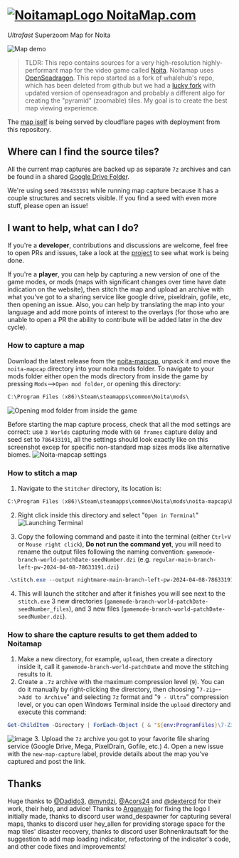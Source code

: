 # [![NoitamapLogo](https://github.com/acidflow-noita/noitamap/assets/106106310/8d744876-be6f-479c-8bed-09257a07a08a) NoitaMap.com](https://noitamap.com)

_Ultrafast_ Superzoom Map for Noita

![Map demo](https://github.com/acidflow-noita/noitamap/assets/106106310/94e0fb7e-4e0f-4419-9c14-38cace15efee)

> TLDR: This repo contains sources for a very high-resolution highly-performant map for the video game called [Noita](https://store.steampowered.com/app/881100/Noita/). Noitamap uses [OpenSeadragon](https://github.com/openseadragon/openseadragon).
> This repo started as a fork of whalehub's repo, which has been deleted from github but we had a [lucky fork](https://github.com/quiddity-wp/noita-map-viewer) with updated version of openseadragon and probably a different algo for creating the "pyramid" (zoomable) tiles. My goal is to create the best map viewing experience.

The [map iself](https://noitamap.com) is being served by cloudflare pages with deployment from this repository.

## Where can I find the source tiles?

All the current map captures are backed up as separate `7z` archives and can be found in a shared [Google Drive Folder](https://drive.google.com/drive/folders/10oSm9NOv0mdWT98tWDB-97nuP_gp1qQz).

We're using seed `786433191` while running map capture because it has a couple structures and secrets visible. If you find a seed with even more stuff, please open an issue!

## I want to help, what can I do?

If you're a **developer**, contributions and discussions are welcome, feel free to open PRs and issues, take a look at the [project](<[url](https://github.com/orgs/acidflow-noita/projects/1)>) to see what work is being done.

If you're a **player**, you can help by capturing a new version of one of the game modes, or mods (maps with significant changes over time have date indication on the website), then stitch the map and upload an archive with what you've got to a sharing service like google drive, pixeldrain, gofile, etc, then opening an issue. Also, you can help by translating the map into your language and add more points of interest to the overlays (for those who are unable to open a PR the ability to contribute will be added later in the dev cycle).

### How to capture a map

Download the latest release from the [noita-mapcap](https://github.com/Dadido3/noita-mapcap/releases/latest), unpack it and move the `noita-mapcap` directory into your noita mods folder.
To navigate to your mods folder either open the mods directory from inside the game by pressing `Mods`-->`Open mod folder`, or opening this directory:

```powershell
C:\Program Files (x86)\Steam\steamapps\common\Noita\mods\
```

![Opening mod folder from inside the game](https://github.com/acidflow-noita/noitamap/assets/106106310/fa071095-1129-4c1f-bfae-702138ce4ba0)

Before starting the map capture process, check that all the mod settings are correct: use `3 Worlds` capturing mode with `60 frames` capture delay and seed set to `786433191`, all the settings should look exactly like on this screenshot excep for specific non-standard map sizes mods like alternative biomes.
![Noita-mapcap settings](https://github.com/acidflow-noita/noitamap/assets/106106310/dfe4571f-d0d5-4fe2-9f16-b270aec56dac)

### How to stitch a map

1. Navigate to the `Stitcher` directory, its location is:

```powershell
C:\Program Files (x86)\Steam\steamapps\common\Noita\mods\noita-mapcap\bin\stitch
```

2. Right click inside this directory and select "`Open in Terminal`"
   ![Launching Terminal](https://github.com/acidflow-noita/noitamap/assets/106106310/a46f1d51-53bc-4b2c-b3a2-799388e0c558)

3. Copy the following command and paste it into the terminal (either `Ctrl+V` or `Mouse right click`), **Do not run the command yet**, you will need to rename the output files following the naming convention: `gamemode-branch-world-patchDate-seedNumber.dzi` (e.g. `regular-main-branch-left-pw-2024-04-08-78633191.dzi`)

```powershell
.\stitch.exe --output nightmare-main-branch-left-pw-2024-04-08-78633191.dzi --blend-tile-limit 1 --dzi-tile-size 512 --xmin -53760 --xmax -17408 --ymin -31744 --ymax 41984 --webp-level 9 && .\stitch.exe --output nightmare-main-branch-middle-2024-04-08-78633191.dzi --blend-tile-limit 1 --dzi-tile-size 512 --xmin -17920 --xmax 18432 --ymin -31744 --ymax 41984 --webp-level 9 && .\stitch.exe --output nightmare-main-branch-right-pw-2024-04-08-78633191.dzi --blend-tile-limit 1 --dzi-tile-size 512 --xmin 17920 --xmax 53760 --ymin -31744 --ymax 41984 --webp-level 9
```

4. This will launch the stitcher and after it finishes you will see next to the `stitch.exe` 3 new directories (`gamemode-branch-world-patchDate-seedNumber_files`), and 3 new files (`gamemode-branch-world-patchDate-seedNumber.dzi`).

### How to share the capture results to get them added to Noitamap

1. Make a new directory, for example, `upload`, then create a directory inside it, call it `gamemode-branch-world-patchDate` and move the stitching results to it.
2. Create a `.7z` archive with the maximum compression level (`9`). You can do it manually by right-clicking the direrctory, then choosing "`7-zip`-->`Add to Archive`" and selecting `7z` format and "`9 - Ultra`" compression level, or you can open Windows Terminal inside the `upload` directory and execute this command:

```powershell
Get-ChildItem -Directory | ForEach-Object { & "${env:ProgramFiles}\7-Zip\7z.exe" a -mx9 "$($_.FullName).7z" "$($_.FullName)\*" }
```

![image](https://github.com/acidflow-noita/noitamap/assets/106106310/c2e93548-4cf1-43ba-b329-b1e9f8ddc906) 3. Upload the `7z` archive you got to your favorite file sharing service (Google Drive, Mega, PixelDrain, Gofile, etc.) 4. Open a new issue with the `new-map-capture` label, provide details about the map you've captured and post the link.

## Thanks

Huge thanks to [@Dadido3](https://github.com/Dadido3), [@myndzi](https://github.com/myndzi), [@Acors24](https://github.com/Acors24) and [@dextercd](https://github.com/dextercd) for their work, their help, and advice! Thanks to [Arganvain](https://www.twitch.tv/arganvain) for fixing the logo I initially made, thanks to discord user wand_despawner for capturing several maps, thanks to discord user hey_allen for providing storage space for the map tiles' disaster recovery, thanks to discord user Bohnenkrautsaft for the suggestion to add map loading indicator, refactoring of the indicator's code, and other code fixes and improvements!
